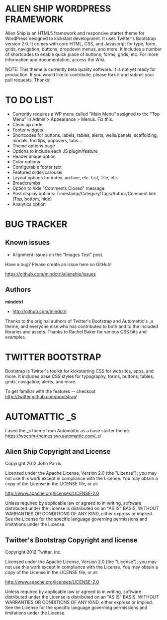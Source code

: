 ALIEN SHIP WORDPRESS FRAMEWORK
=============================

Alien Ship is an HTML5 framework and responsive starter theme for WordPress designed to kickstart development. It uses Twitter's Bootstrap version 2.0. It comes with core HTML, CSS, and Javascript for type, form, grids, navigation, buttons, dropdown menus, and more. It includes a number of shortcodes to enable quick place of buttons, forms, grids, etc. For more information and documentation, access the Wiki.

NOTE: This theme is currently beta quality software. It is not yet ready for production. If you would like to contribute, please fork it and submit your pull requests. Thanks!




TO DO LIST
==========

+ Currently requires a WP menu called "Main Menu" assigned to the "Top Menu" in Admin > Appearance > Menus. Fix this. 
+ Clean up code.
+ Footer widgets
+ Shortcodes for buttons, labels, tables, alerts, wells/panels, scaffolding, modals, tooltips, popovers, tabs...
+ Theme options page
+ Options to include each JS plugin/feature
+ Header image option
+ Color options
+ Configurable footer text
+ Featured slider/carousel
+ Layout options for index, archive, etc. List, Tile, etc.
+ Breadcrumbs
+ Option to hide "Comments Closed" message
+ Post display options: Timestamp/Category/Tags/Author/Comment link (Top, bottom, hide)
+ Analytics option




BUG TRACKER
===========

Known issues
------------

+ Alignment issues on the "Images Test" post.

Have a bug? Please create an issue here on GitHub!

https://github.com/mindctrl/alienship/issues




Authors
-------

**mindctrl**
+ http://github.com/mindctrl


Thanks to the original authors of Twitter's Bootstrap and Automattic's _s theme, and everyone else who has contributed to both and to the included libraries and assets. Thanks to Rachel Baker for various CSS bits and examples.




TWITTER BOOTSTRAP
=================

Bootstrap is Twitter's toolkit for kickstarting CSS for websites, apps, and more. It includes base CSS styles for typography, forms, buttons, tables, grids, navigation, alerts, and more.

To get familiar with the features -- checkout http://twitter.github.com/bootstrap!




AUTOMATTIC _S
=============

I used the _s theme from Automattic as a base starter theme.
https://wpcom-themes.svn.automattic.com/_s/




Alien Ship Copyright and License
---------------------------------------------

Copyright 2012 John Parris

Licensed under the Apache License, Version 2.0 (the "License");
you may not use this work except in compliance with the License.
You may obtain a copy of the License in the LICENSE file, or at:

   http://www.apache.org/licenses/LICENSE-2.0

Unless required by applicable law or agreed to in writing, software
distributed under the License is distributed on an "AS IS" BASIS,
WITHOUT WARRANTIES OR CONDITIONS OF ANY KIND, either express or implied.
See the License for the specific language governing permissions and
limitations under the License.



Twitter's Bootstrap Copyright and license
-----------------------------------------

Copyright 2012 Twitter, Inc.

Licensed under the Apache License, Version 2.0 (the "License");
you may not use this work except in compliance with the License.
You may obtain a copy of the License in the LICENSE file, or at:

   http://www.apache.org/licenses/LICENSE-2.0

Unless required by applicable law or agreed to in writing, software
distributed under the License is distributed on an "AS IS" BASIS,
WITHOUT WARRANTIES OR CONDITIONS OF ANY KIND, either express or implied.
See the License for the specific language governing permissions and
limitations under the License.
